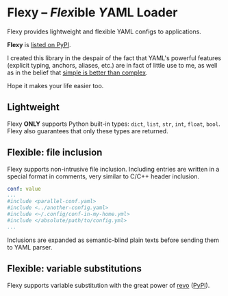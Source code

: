 # Flexy – *Flex*ible *Y*AML Loader

Flexy provides lightweight and flexible YAML configs to applications.

**Flexy** is [listed on PyPI](https://pypi.org/project/flexy/).

I created this library in the despair of the fact that YAML's powerful
features (explicit typing, anchors, aliases, etc.) are in fact of little use
to me, as well as in the belief that
[simple is better than complex](https://peps.python.org/pep-0020/).

Hope it makes your life easier too.

## Lightweight

Flexy **ONLY** supports Python built-in types: `dict`, `list`, `str`, `int`,
`float`, `bool`.  Flexy also guarantees that only these types are returned.

## Flexible: file inclusion

Flexy supports non-intrusive file inclusion.  Including entries are written in
a special format in comments, very similar to C/C++ header inclusion.

```YAML
conf: value
...
#include <parallel-conf.yaml>
#include <../another-config.yaml>
#include <~/.config/conf-in-my-home.yml>
#include </absolute/path/to/config.yml>
...
```

Inclusions are expanded as semantic-blind plain texts before sending them to
YAML parser.

## Flexible: variable substitutions

Flexy supports variable substitution with the great power of
[revo](https://github.com/sunyj/revo) ([PyPI](https://pypi.org/project/revo/)).
